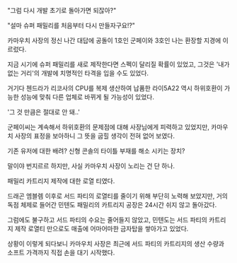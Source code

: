 "그럼 다시 개발 초기로 돌아가면 되잖아?"

"설마 슈퍼 패밀리를 처음부터 다시 만들자구요!?"

카마우치 사장의 정신 나간 대답에 공돌이 1호인 군페이와 3호인 나는 환장할 지경에 이르렀다.

지금 시기에 슈퍼 패밀리를 새로 제작한다면 스펙이 달리질 확률이 있었고, 그것은 '내가 없는 거리'의 개발에 치명적인 타격을 입을 수도 있었다. 

거기다 첸드라가 리코사의 CPU를 복제 생산하여 납품한 라이5A22 역시 하위호환이 가능한 성능에 맞춰 다른 업체로 바뀌게 될 가능성이 있었다. 

'그 것 만큼은 절대로 안 돼..'

군페이씨는 계속해서 하위호환의 문제점에 대해 사장님에게 피력하고 있었지만, 카마우치 사장의 표정을 보아하니 그 뜻을 굽힐 생각이 전혀 없어 보였다.

기존 유저에 대한 배려? 신형 콘솔의 타이틀 부재를 해소 시키는 장치? 

말이야 번지르르 하지만, 사실 카마우치 사장이 노리는 건 단 하나.

패밀리 카트리지 제작에 대한 로열 티였다.

드래곤 엠블렘 이후로 서드 파티의 로열티를 줄이기 위해 부단히 노력해 보았지만, 거의 독점 체제로 들어간 민텐도 패밀리의 카트리지 공장은 24시간 쉬지 않고 돌아갔다.

그럼에도 불구하고 서드 파티의 수요는 줄어들지 않았고, 민텐도는 서드 파티의 카트리지 제작 로열티 만으로도 매출에 어마어마한 금자탑을 쌓아가고 있었다.

상황이 이렇게 되다보니 카마우치 사장은 최근에 서드 파티의 카트리지의 생산 수량과 소프트 가격까지 직접 손을 대기 시작했다.